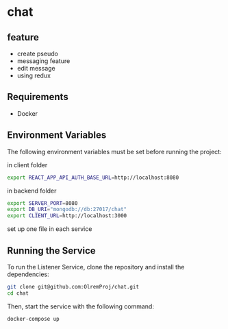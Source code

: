 # chat
## feature 

- create pseudo
- messaging feature
- edit message
- using redux
  
## Requirements

- Docker

## Environment Variables

The following environment variables must be set before running the project:

in client folder

```sh
export REACT_APP_API_AUTH_BASE_URL=http://localhost:8080
```

in backend folder

```sh
export SERVER_PORT=8080
export DB_URI="mongodb://db:27017/chat"
export CLIENT_URL=http://localhost:3000
```

set up one file in each service

## Running the Service

To run the Listener Service, clone the repository and install the dependencies:

```sh
git clone git@github.com:OlremProj/chat.git
cd chat
```

Then, start the service with the following command:

```sh
docker-compose up
```
